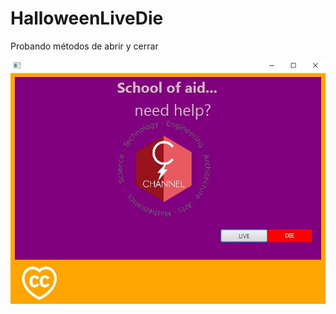# HalloweenLiveDie
Probando métodos de abrir y cerrar

![](https://github.com/porteroFitness/HalloweenLiveDie/blob/master/CChanel.jpg)
